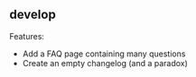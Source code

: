 ## develop

Features:

* Add a FAQ page containing many questions
* Create an empty changelog (and a paradox)
